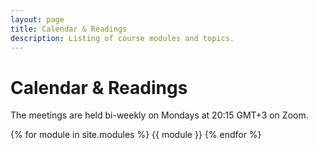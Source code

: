 ```yaml
---
layout: page
title: Calendar & Readings
description: Listing of course modules and topics.
---
```


# Calendar & Readings

The meetings are held bi-weekly on Mondays at 20:15 GMT+3 on Zoom.


{% for module in site.modules %}
{{ module }}
{% endfor %}
